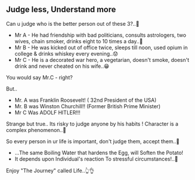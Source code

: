 <!-- title: Stop Judging -->

## Judge less, Understand more

Can u judge who is the better person out of these 3?..🤔

- Mr A - He had friendship with bad politicians, consults astrologers, two wives, chain smoker, drinks eight to 10 times a day..🤨
- Mr B - He was kicked out of office twice, sleeps till noon, used opium in college & drinks whiskey every evening..😟
- Mr C - He is a decorated war hero, a vegetarian, doesn't smoke, doesn't drink  and never cheated on his wife..😁

You would say Mr.C - right?

But..
- Mr. A was Franklin Roosevelt! ( 32nd President of the USA) 
- Mr. B was Winston Churchill!! (Former British Prime Minister)
- Mr C Was ADOLF HITLER!!! 

Strange but true..
Its risky to judge anyone by his habits ! Character is a complex phenomenon..🤗

So every person in ur life is important, don't judge them, accept them..🤪 
  - ...The same Boiling Water that hardens the Egg, will Soften the Potato!
  - It depends upon Individual's reaction To stressful circumstances!..🤔

Enjoy "The Journey" called Life..👆👌

